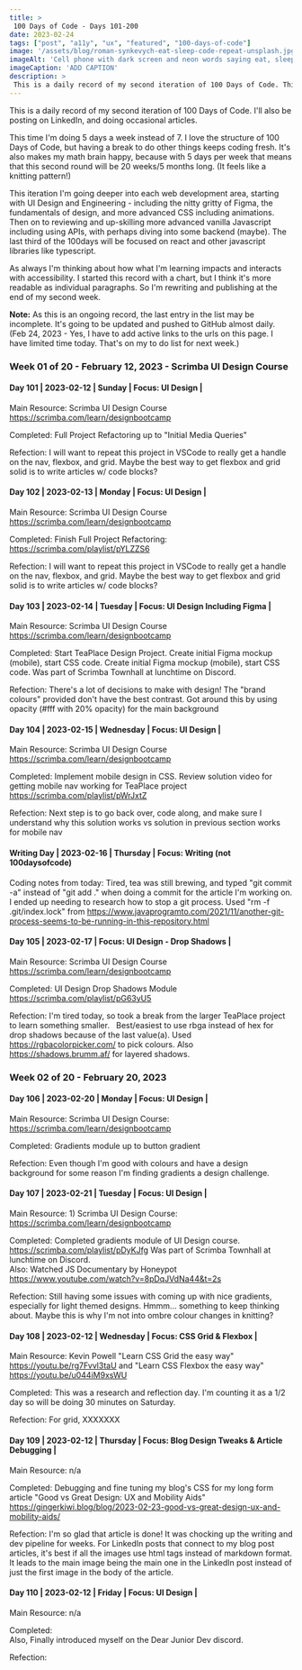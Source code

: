 ```yaml
---
title: > 
 100 Days of Code - Days 101-200 
date: 2023-02-24
tags: ["post", "a11y", "ux", "featured", "100-days-of-code"]
image: '/assets/blog/roman-synkevych-eat-sleep-code-repeat-unsplash.jpg'
imageAlt: 'Cell phone with dark screen and neon words saying eat, sleep, code, repeat'
imageCaption: 'ADD CAPTION'
description: > 
 This is a daily record of my second iteration of 100 Days of Code. This time I'm doing 5 days a week instead of 7. I love the structure of 100 Days of Code, but having a break to do other things keeps coding fresh. This iteration I'm starting by focusing on UI Design and Engineering - including the nitty gritty of Figma, the fundamentals of design, and more advanced CSS including animations. As always I'm thinking about how what I'm learning impacts and interacts with accessibility.
---
```


This is a daily record of my second iteration of 100 Days of Code. I'll also be posting on LinkedIn, and doing occasional articles.

This time I'm doing 5 days a week instead of 7. I love the structure of 100 Days of Code, but having a break to do other things keeps coding fresh. It's also makes my math brain happy, because with 5 days per week that means that this second round will be 20 weeks/5 months long. (It feels like a knitting pattern!)

This iteration I'm going deeper into each web development area, starting with UI Design and Engineering - including the nitty gritty of Figma, the fundamentals of design, and more advanced CSS including animations. Then on to reviewing and up-skilling more advanced vanilla Javascript including using APIs, with perhaps diving into some backend (maybe). The last third of the 100days will be focused on react and other javascript libraries like typescript.

As always I'm thinking about how what I'm learning impacts and interacts with accessibility.
I started this record with a chart, but I think it's more readable as individual paragraphs. So I'm rewriting and publishing at the end of my second week. 

**Note:** As this is an ongoing record, the last entry in the list may be incomplete. It's going to be updated and pushed to GitHub almost daily. (Feb 24, 2023 - Yes, I have to add active links to the urls on this page. I have limited time today. That's on my to do list for next week.)

### Week 01 of 20 - February 12, 2023 - Scrimba UI Design Course

#### Day 101  |  2023-02-12  |   Sunday  | Focus: UI Design  |  

Main Resource: Scrimba UI Design Course https://scrimba.com/learn/designbootcamp

Completed: Full Project Refactoring up to "Initial Media Queries"                                                                                     

Refection: I will want to repeat this project in VSCode to really get a handle on the nav, flexbox, and grid.  Maybe the best way to get flexbox and grid solid is to write articles w/ code blocks?

#### Day 102  |  2023-02-13  |  Monday  |  Focus: UI Design  |  

Main Resource: Scrimba UI Design Course https://scrimba.com/learn/designbootcamp

Completed: Finish Full Project Refactoring: https://scrimba.com/playlist/pYLZZS6                                                                                 

Refection: I will want to repeat this project in VSCode to really get a handle on the nav, flexbox, and grid.    Maybe the best way to get flexbox and grid solid is to write articles w/ code blocks?

#### Day 103  |  2023-02-14  |  Tuesday | Focus: UI Design Including Figma |  

Main Resource: Scrimba UI Design Course https://scrimba.com/learn/designbootcamp

Completed: Start TeaPlace Design Project. Create initial Figma mockup (mobile), start CSS code. Create initial Figma mockup (mobile), start CSS code.  Was part of Scrimba Townhall at lunchtime on Discord.                                                                                 

Refection:  There's a lot of decisions to make with design! The "brand colours" provided don't have the best contrast. Got around this by using opacity (#fff with 20% opacity) for the main background

#### Day 104  |  2023-02-15  |   Wednesday  |  Focus: UI Design  |  

Main Resource: Scrimba UI Design Course https://scrimba.com/learn/designbootcamp

Completed: Implement mobile design in CSS. Review solution video for getting mobile nav working for TeaPlace project https://scrimba.com/playlist/pWrJxtZ                                                                                

Refection: Next step is to go back over, code along, and make sure I understand why this solution works vs solution in previous section works for mobile nav

#### Writing Day  | 2023-02-16 | Thursday |  Focus: Writing (not 100daysofcode)

Coding notes from today: Tired, tea was still brewing, and typed "git commit -a" instead of "git add ." when doing a commit for the article I'm working on. I ended up needing to research how to stop a git process. Used "rm -f .git/index.lock" from https://www.javaprogramto.com/2021/11/another-git-process-seems-to-be-running-in-this-repository.html

#### Day 105  |  2023-02-17  |  Focus: UI Design - Drop Shadows |  

Main Resource: Scrimba UI Design Course https://scrimba.com/learn/designbootcamp

Completed: UI Design Drop Shadows Module https://scrimba.com/playlist/pG63yU5                                                                                     

Refection: I'm tired today, so took a break from the larger TeaPlace project to learn something smaller.   Best/easiest to use rbga instead of hex for drop shadows because of the last value(a). Used https://rgbacolorpicker.com/ to pick colours. Also https://shadows.brumm.af/ for layered shadows.



### Week 02 of 20 - February 20, 2023 

#### Day 106  |  2023-02-20  |  Monday  |  Focus: UI Design  |  

Main Resource: Scrimba UI Design Course: https://scrimba.com/learn/designbootcamp

Completed: Gradients module up to button gradient                                                                                   

Refection: Even though I'm good with colours and have a design background for some reason I'm finding gradients a design challenge.

#### Day 107  |  2023-02-21  |   Tuesday  |  Focus: UI Design  |  

Main Resource: 1) Scrimba UI Design Course: https://scrimba.com/learn/designbootcamp

Completed: Completed gradients module of UI Design course. https://scrimba.com/playlist/pDyKJfg Was part of Scrimba Townhall at lunchtime on Discord.                                                                
Also: Watched JS Documentary by Honeypot https://www.youtube.com/watch?v=8pDqJVdNa44&t=2s

Refection: Still having some issues with coming up with nice gradients, especially for light themed designs. Hmmm... something to keep thinking about. Maybe this is why I'm not into ombre colour changes in knitting?

#### Day 108  |  2023-02-12  |  Wednesday  |  Focus: CSS Grid  & Flexbox |  

Main Resource: Kevin Powell "Learn CSS Grid the easy way" https://youtu.be/rg7Fvvl3taU and "Learn CSS Flexbox the easy way" https://youtu.be/u044iM9xsWU

Completed: This was a research and reflection day.   I'm counting it as a 1/2 day so will be doing 30 minutes on Saturday.                                                                                 

Refection: For grid, XXXXXXX

#### Day 109  |  2023-02-12  |  Thursday  |  Focus: Blog Design Tweaks & Article Debugging |  

Main Resource: n/a 

Completed: Debugging and fine tuning my blog's CSS for my long form article "Good vs Great Design: UX and Mobility Aids" https://gingerkiwi.blog/blog/2023-02-23-good-vs-great-design-ux-and-mobility-aids/                                                                              

Refection: I'm so glad that article is done! It was chocking up the writing and dev pipeline for weeks. For LinkedIn posts that connect to my blog post articles, it's best if all the images use html tags instead of markdown format. It leads to the main image being the main one in the LinkedIn post instead of just the first image in the body of the article.

#### Day 110  |  2023-02-12  |  Friday  |  Focus: UI Design  |  

Main Resource: n/a 

Completed:  
Also, Finally introduced myself on the Dear Junior Dev discord.

Refection: 